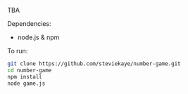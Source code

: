 TBA

Dependencies:

- node.js & npm

To run:

```bash
git clone https://github.com/steviekaye/number-game.git
cd number-game
npm install
node game.js
```

